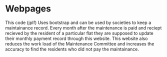 # Webpages

This code (jplf) Uses bootstrap and can be used by societies to keep a maintainance record. 
Every month after the maintenance is paid and reciept recieved by the resident of a particular flat they are supposed to update their monthly payment record through this website.
This website also reduces the work load of the Maintenance Committee and increases the accuracy to find the residents who did not pay the maintainance.
